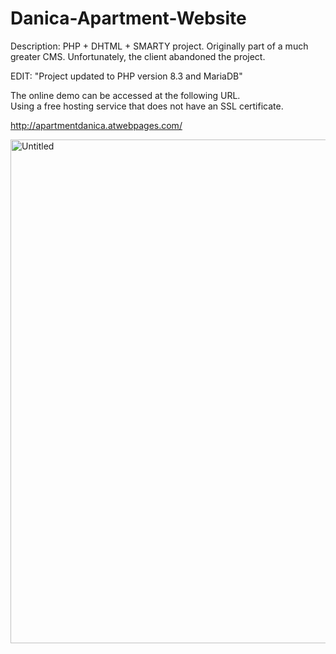 # Danica-Apartment-Website

Description:
PHP + DHTML + SMARTY project. Originally part of a much greater CMS. Unfortunately, the client abandoned the project.

EDIT: "Project updated to PHP version 8.3 and MariaDB"

The online demo can be accessed at the following URL. <br/>
Using a free hosting service that does not have an SSL certificate.

http://apartmentdanica.atwebpages.com/

<img width="1214" height="806" alt="Untitled" src="https://github.com/user-attachments/assets/abece81e-dc34-4eb0-a96a-6a3cec08b89e" />
